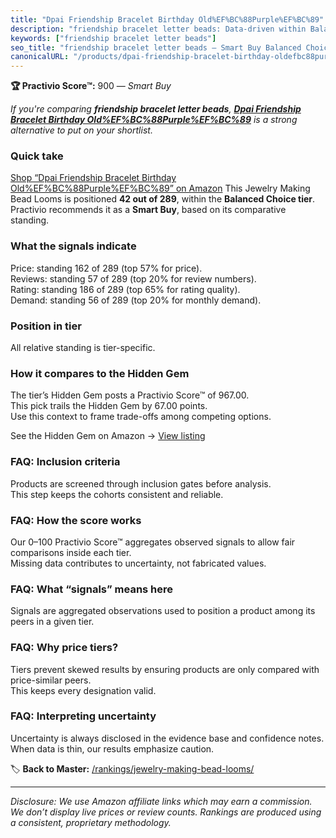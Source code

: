 ```yaml
---
title: "Dpai Friendship Bracelet Birthday Old%EF%BC%88Purple%EF%BC%89"
description: "friendship bracelet letter beads: Data-driven within Balanced Choice ranking using the Practivio Score™. Positioned by quality, value, demand, findability, mom…"
keywords: ["friendship bracelet letter beads"]
seo_title: "friendship bracelet letter beads — Smart Buy Balanced Choice (2025)"
canonicalURL: "/products/dpai-friendship-bracelet-birthday-oldefbc88purpleefbc89-B0C4TPPF4K/"
---
```


**🏆 Practivio Score™:** 900 — _Smart Buy_


*If you're comparing **friendship bracelet letter beads**, **[Dpai Friendship Bracelet Birthday Old%EF%BC%88Purple%EF%BC%89](https://www.amazon.com/dp/B0C4TPPF4K?tag=practivio-20)** is a strong alternative to put on your shortlist.*
### Quick take
[Shop “Dpai Friendship Bracelet Birthday Old%EF%BC%88Purple%EF%BC%89” on Amazon](https://www.amazon.com/dp/B0C4TPPF4K?tag=practivio-20)
This Jewelry Making Bead Looms is positioned **42 out of 289**, within the **Balanced Choice tier**.  
Practivio recommends it as a **Smart Buy**, based on its comparative standing.

### What the signals indicate
Price: standing 162 of 289 (top 57% for price).  
Reviews: standing 57 of 289 (top 20% for review numbers).  
Rating: standing 186 of 289 (top 65% for rating quality).  
Demand: standing 56 of 289 (top 20% for monthly demand).

### Position in tier
All relative standing is tier-specific.

### How it compares to the Hidden Gem
The tier’s Hidden Gem posts a Practivio Score™ of 967.00.  
This pick trails the Hidden Gem by 67.00 points.  
Use this context to frame trade-offs among competing options.  

See the Hidden Gem on Amazon → [View listing](https://www.amazon.com/dp/B07PPD8Q8V?tag=practivio-20)

### FAQ: Inclusion criteria
Products are screened through inclusion gates before analysis.  
This step keeps the cohorts consistent and reliable.

### FAQ: How the score works
Our 0–100 Practivio Score™ aggregates observed signals to allow fair comparisons inside each tier.  
Missing data contributes to uncertainty, not fabricated values.

### FAQ: What “signals” means here
Signals are aggregated observations used to position a product among its peers in a given tier.

### FAQ: Why price tiers?
Tiers prevent skewed results by ensuring products are only compared with price-similar peers.  
This keeps every designation valid.

### FAQ: Interpreting uncertainty
Uncertainty is always disclosed in the evidence base and confidence notes.  
When data is thin, our results emphasize caution.


🏷️ **Back to Master:** [/rankings/jewelry-making-bead-looms/](/rankings/jewelry-making-bead-looms/)

---
_Disclosure: We use Amazon affiliate links which may earn a commission. We don’t display live prices or review counts. Rankings are produced using a consistent, proprietary methodology._
